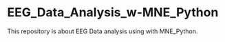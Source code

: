 # EEG_Data_Analysis_w-MNE_Python
This  repository is about EEG Data analysis using with MNE_Python. 
